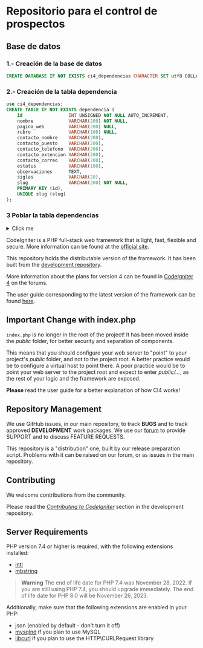 Repositorio para el control de prospectos
===

Base de datos
---

### 1.- Creación de la base de datos

``` sql
CREATE DATABASE IF NOT EXISTS ci4_dependencias CHARACTER SET utf8 COLLATE utf8_general_ci;
```

### 2.- Creación de la tabla dependencia

``` sql
use ci4_dependencias;
CREATE TABLE IF NOT EXISTS dependencia (
    id                 INT UNSIGNED NOT NULL AUTO_INCREMENT,
    nombre             VARCHAR(200) NOT NULL,
    pagina_web         VARCHAR(200) NULL,
    rubro              VARCHAR(100) NULL,
    contacto_nombre    VARCHAR(200),
    contacto_puesto    VARCHAR(200),
    contacto_telefono  VARCHAR(200),
    contacto_extencion VARCHAR(200),
    contacto_correo    VARCHAR(200),
    estatus            VARCHAR(100),
    obcervaciones      TEXT,
    siglas             VARCHAR(20),
    slug               VARCHAR(200) NOT NULL,
    PRIMARY KEY (id),
    UNIQUE slug (slug)
);
```

### 3 Poblar la tabla dependencias

<details>
  <summary>Click me</summary>
  
  ### datos
``` sql
INSERT INTO dependencia VALUES
(1,'Elvis sighted','elvis-sighted','Elvis was sighted at the Podunk internet cafe. It looked like he was writing a CodeIgniter app.'),
(2,'Say it isn\'t so!','say-it-isnt-so','Scientists conclude that some programmers have a sense of humor.'),
(3,'Caffeination, Yes!','caffeination-yes','World\'s largest coffee shop open onsite nested coffee shop for staff only.');
```

INSERT IN TO dependencia VALUES 1,`Administración del Patrimonio de la Beneficencia Pública (APBP)`,`https://www.gob.mx/salud/apbp/ `,``.``,``,``,``,``,``,`investigación`,``,`administracion-del-patrimonio-de-la-beneficencia-publica`,`APBP`)
![image](https://github.com/munmmra/ci4_prospectos/assets/8868603/0b7d7fcf-b173-40a9-9857-c0d8df3bccc9)

</details>

CodeIgniter is a PHP full-stack web framework that is light, fast, flexible and secure.
More information can be found at the [official site](https://codeigniter.com).

This repository holds the distributable version of the framework.
It has been built from the
[development repository](https://github.com/codeigniter4/CodeIgniter4).

More information about the plans for version 4 can be found in [CodeIgniter 4](https://forum.codeigniter.com/forumdisplay.php?fid=28) on the forums.

The user guide corresponding to the latest version of the framework can be found
[here](https://codeigniter4.github.io/userguide/).

## Important Change with index.php

`index.php` is no longer in the root of the project! It has been moved inside the *public* folder,
for better security and separation of components.

This means that you should configure your web server to "point" to your project's *public* folder, and
not to the project root. A better practice would be to configure a virtual host to point there. A poor practice would be to point your web server to the project root and expect to enter *public/...*, as the rest of your logic and the
framework are exposed.

**Please** read the user guide for a better explanation of how CI4 works!

## Repository Management

We use GitHub issues, in our main repository, to track **BUGS** and to track approved **DEVELOPMENT** work packages.
We use our [forum](http://forum.codeigniter.com) to provide SUPPORT and to discuss
FEATURE REQUESTS.

This repository is a "distribution" one, built by our release preparation script.
Problems with it can be raised on our forum, or as issues in the main repository.

## Contributing

We welcome contributions from the community.

Please read the [*Contributing to CodeIgniter*](https://github.com/codeigniter4/CodeIgniter4/blob/develop/CONTRIBUTING.md) section in the development repository.

## Server Requirements

PHP version 7.4 or higher is required, with the following extensions installed:

- [intl](http://php.net/manual/en/intl.requirements.php)
- [mbstring](http://php.net/manual/en/mbstring.installation.php)

> **Warning**
> The end of life date for PHP 7.4 was November 28, 2022. If you are
> still using PHP 7.4, you should upgrade immediately. The end of life date
> for PHP 8.0 will be November 26, 2023.

Additionally, make sure that the following extensions are enabled in your PHP:

- json (enabled by default - don't turn it off)
- [mysqlnd](http://php.net/manual/en/mysqlnd.install.php) if you plan to use MySQL
- [libcurl](http://php.net/manual/en/curl.requirements.php) if you plan to use the HTTP\CURLRequest library
